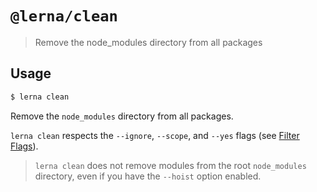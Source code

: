 # `@lerna/clean`

> Remove the node_modules directory from all packages

## Usage

```sh
$ lerna clean
```

Remove the `node_modules` directory from all packages.

`lerna clean` respects the `--ignore`, `--scope`, and `--yes` flags (see [Filter Flags](https://www.npmjs.com/package/@lerna/filter-options)).

> `lerna clean` does not remove modules from the root `node_modules` directory, even if you have the `--hoist` option enabled.
